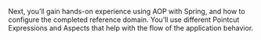 Next, you’ll gain hands-on experience using AOP with Spring, and how to configure the completed reference domain. You’ll use different Pointcut Expressions and Aspects that help with the flow of the application behavior.
